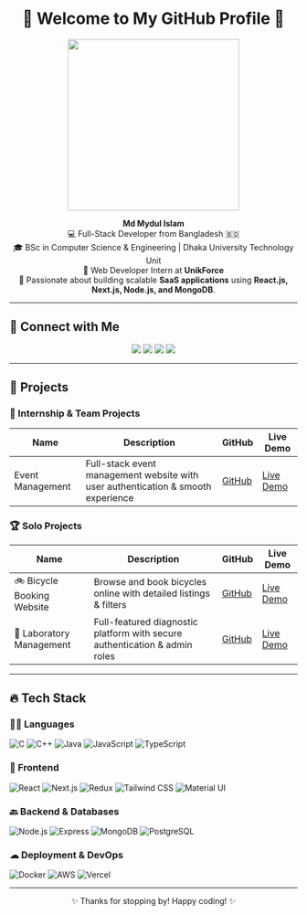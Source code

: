 <h1 align="center">🚀 Welcome to My GitHub Profile 👋</h1>

<p align="center">
  <img src="https://media.giphy.com/media/QTfX9Ejfra3ZmNxh6B/giphy.gif" width="300px"/>
</p>

<p align="center">
  <strong>Md Mydul Islam</strong><br>
  💻 Full-Stack Developer from Bangladesh 🇧🇩<br>
  🎓 BSc in Computer Science & Engineering | Dhaka University Technology Unit<br>
  🏢 Web Developer Intern at <strong>UnikForce</strong><br>
  🚀 Passionate about building scalable <strong>SaaS applications</strong> using <strong>React.js, Next.js, Node.js, and MongoDB</strong>.
</p>

---

## 🔗 Connect with Me

<p align="center">
  <a href="https://mesbah-portfolio.netlify.app/"><img src="https://img.shields.io/badge/Portfolio-000?style=for-the-badge&logo=vercel&logoColor=white"></a>
  <a href="https://www.linkedin.com/in/mahim62/"><img src="https://img.shields.io/badge/LinkedIn-0A66C2?style=for-the-badge&logo=linkedin&logoColor=white"></a>
  <a href="mailto:mydulislam12@niter.edu.bd"><img src="https://img.shields.io/badge/Gmail-D14836?style=for-the-badge&logo=gmail&logoColor=white"></a>
  <a href="https://www.facebook.com/md.mydul.islam.mahim.256409"><img src="https://img.shields.io/badge/Facebook-1877F2?style=for-the-badge&logo=facebook&logoColor=white"></a>
</p>

---

## 🚀 Projects

### 🏢 Internship & Team Projects
| Name               | Description                                                          | GitHub                                                   | Live Demo                                   |
|--------------------|----------------------------------------------------------------------|----------------------------------------------------------|--------------------------------------------|
| Event Management  | Full-stack event management website with user authentication & smooth experience | [GitHub](https://github.com/Team-04B/Event_Planner_Team_4b) | [Live Demo](https://eventplannerfrontend.vercel.app) |

### 🏆 Solo Projects
| Name                            | Description                                                              | GitHub                                                 | Live Demo                                     |
|---------------------------------|--------------------------------------------------------------------------|--------------------------------------------------------|----------------------------------------------|
| 🚲 Bicycle Booking Website  | Browse and book bicycles online with detailed listings & filters | [GitHub](https://github.com/mydul62/bycle_client) | [Live Demo](https://bycle-zone.vercel.app/) |
| 🏥 Laboratory Management | Full-featured diagnostic platform with secure authentication & admin roles | [GitHub](https://github.com/mydul62/labratory) | [Live Demo](https://labratory.netlify.app/) |

---

## 🔥 Tech Stack

### 🧑‍💻 Languages
![C](https://img.shields.io/badge/C-00599C?style=for-the-badge&logo=c&logoColor=white)
![C++](https://img.shields.io/badge/C++-004482?style=for-the-badge&logo=cplusplus&logoColor=white)
![Java](https://img.shields.io/badge/Java-ED8B00?style=for-the-badge&logo=java&logoColor=white)
![JavaScript](https://img.shields.io/badge/JavaScript-F7DF1E?style=for-the-badge&logo=javascript&logoColor=black)
![TypeScript](https://img.shields.io/badge/TypeScript-007ACC?style=for-the-badge&logo=typescript&logoColor=white)

### 🎨 Frontend
![React](https://img.shields.io/badge/React-61DAFB?style=for-the-badge&logo=react&logoColor=black)
![Next.js](https://img.shields.io/badge/Next.js-000000?style=for-the-badge&logo=next.js&logoColor=white)
![Redux](https://img.shields.io/badge/Redux-764ABC?style=for-the-badge&logo=redux&logoColor=white)
![Tailwind CSS](https://img.shields.io/badge/Tailwind-38B2AC?style=for-the-badge&logo=tailwindcss&logoColor=white)
![Material UI](https://img.shields.io/badge/Material_UI-0081CB?style=for-the-badge&logo=mui&logoColor=white)

### 🔙 Backend & Databases
![Node.js](https://img.shields.io/badge/Node.js-339933?style=for-the-badge&logo=nodedotjs&logoColor=white)
![Express](https://img.shields.io/badge/Express-000?style=for-the-badge&logo=express&logoColor=white)
![MongoDB](https://img.shields.io/badge/MongoDB-47A248?style=for-the-badge&logo=mongodb&logoColor=white)
![PostgreSQL](https://img.shields.io/badge/PostgreSQL-336791?style=for-the-badge&logo=postgresql&logoColor=white)

### ☁ Deployment & DevOps
![Docker](https://img.shields.io/badge/Docker-2496ED?style=for-the-badge&logo=docker&logoColor=white)
![AWS](https://img.shields.io/badge/AWS-232F3E?style=for-the-badge&logo=amazonaws&logoColor=white)
![Vercel](https://img.shields.io/badge/Vercel-000000?style=for-the-badge&logo=vercel&logoColor=white)

---

<p align="center">✨ Thanks for stopping by! Happy coding! ✨</p>
